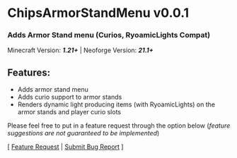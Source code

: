 # ChipsArmorStandMenu v0.0.1
### Adds Armor Stand menu (Curios, RyoamicLights Compat)

Minecraft Version: ***1.21+*** | Neoforge Version: ***21.1+***

## Features:
* Adds armor stand menu
* Adds curio support to armor stands
* Renders dynamic light producing items (with RyoamicLights) on the armor stands and player curio slots

Please feel free to put in a feature request through the option below (*feature suggestions are not guaranteed to be implemented*)

[ [Feature Request](https://github.com/ChipmunkCraft/ChipsArmorStandMenu/issues/new?assignees=&labels=enhancement&template=FEATURE_REQUEST.md) | [Submit Bug Report](https://github.com/ChipmunkCraft/ChipsArmorStandMenu/issues/new?assignees=&labels=bug&template=BUG_REPORT.md) ]